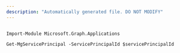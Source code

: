 ```yaml
---
description: "Automatically generated file. DO NOT MODIFY"
---
```


```powershellv1

Import-Module Microsoft.Graph.Applications

Get-MgServicePrincipal -ServicePrincipalId $servicePrincipalId

```